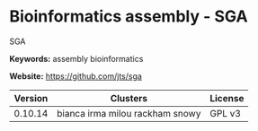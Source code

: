 # Bioinformatics assembly - SGA

SGA

**Keywords:** assembly bioinformatics

**Website:** <https://github.com/jts/sga>

| Version | Clusters | License |
| ------- | -------- | ------- |
| 0.10.14 | bianca irma milou rackham snowy | GPL v3 |
